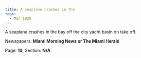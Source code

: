```yaml
---  
title: A seaplane crashes in the  
tags:  
  - Mar 1928  
---  
```

  
A seaplane crashes in the bay off the city yacht basin on take off.  
  
Newspapers: **Miami Morning News or The Miami Herald**  
  
Page: **10**, Section: **N/A** 
